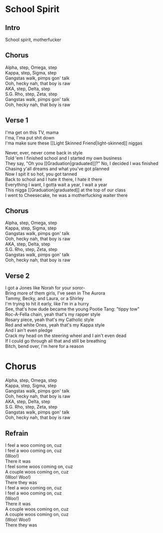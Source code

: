# School Spirit

## Intro

School spirit, motherfucker

## Chorus

Alpha, step, Omega, step  
Kappa, step, Sigma, step  
Gangstas walk, pimps gon' talk  
Ooh, hecky nah, that boy is raw  
AKA, step, Delta, step  
S.G. Rho, step, Zeta, step  
Gangstas walk, pimps gon' talk  
Ooh, hecky nah, that boy is raw

## Verse 1

I'ma get on this TV, mama  
I'ma, I'ma put shit down  
I'ma make sure these [[Light Skinned Friend|light-skinned]] niggas

Never, ever, never come back in style  
Told 'em I finished school and I started my own business  
They say, "Oh you [[Graduation|graduated]]?" No, I decided I was finished  
Chasing y'all dreams and what you've got planned  
Now I spit it so hot, you got tanned  
Back to school and I hate it there, I hate it there  
Everything I want, I gotta wait a year, I wait a year  
This nigga [[Graduation|graduated]] at the top of our class  
I went to Cheesecake, he was a motherfucking waiter there

## Chorus

Alpha, step, Omega, step  
Kappa, step, Sigma, step  
Gangstas walk, pimps gon' talk  
Ooh, hecky nah, that boy is raw  
AKA, step, Delta, step  
S.G. Rho, step, Zeta, step  
Gangstas walk, pimps gon' talk  
Ooh, hecky nah, that boy is raw

## Verse 2

I got a Jones like Norah for your soror-  
Bring more of them girls, I've seen in The Aurora  
Tammy, Becky, and Laura, or a Shirley  
I'm trying to hit it early, like I'm in a hurry  
See, that's how dude became the young Pootie Tang: "tippy tow"  
Roc-A-Fella chain, yeah that's my rapper style  
Rosary piece, yeah that's my Catholic style  
Red and white Ones, yeah that's my Kappa style  
And I ain't even pledge  
Crack my head on the steering wheel and I ain't even dead  
If I could go through all that and still be breathing  
Bitch, bend over, I'm here for a reason

# Chorus

Alpha, step, Omega, step  
Kappa, step, Sigma, step  
Gangstas walk, pimps gon' talk  
Ooh, hecky nah, that boy is raw  
AKA, step, Delta, step  
S.G. Rho, step, Zeta, step  
Gangstas walk, pimps gon' talk  
Ooh, hecky nah, that boy is raw

## Refrain

I feel a woo coming on, cuz  
I feel a woo coming on, cuz  
(Woo!)  
There it was  
I feel some woos coming on, cuz  
A couple woos coming on, cuz  
(Woo! Woo!)  
There they was  
I feel a woo coming on, cuz  
I feel a woo coming on, cuz  
(Woo!)  
There it was  
A couple woos coming on, cuz  
A couple woos coming on, cuz  
(Woo! Woo!)  
There they was
